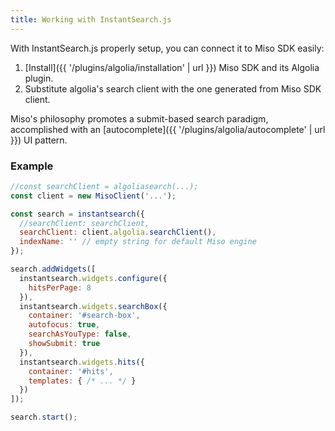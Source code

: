 ```yaml
---
title: Working with InstantSearch.js
---
```


With InstantSearch.js properly setup, you can connect it to Miso SDK easily:

1. [Install]({{ '/plugins/algolia/installation' | url }}) Miso SDK and its Algolia plugin.
1. Substitute algolia's search client with the one generated from Miso SDK client.

Miso's philosophy promotes a submit-based search paradigm, accomplished with an [autocomplete]({{ '/plugins/algolia/autocomplete' | url }}) UI pattern.

### Example

```js
//const searchClient = algoliasearch(...);
const client = new MisoClient('...');

const search = instantsearch({
  //searchClient: searchClient,
  searchClient: client.algolia.searchClient(),
  indexName: '' // empty string for default Miso engine
});

search.addWidgets([
  instantsearch.widgets.configure({
    hitsPerPage: 8
  }),
  instantsearch.widgets.searchBox({
    container: '#search-box',
    autofocus: true,
    searchAsYouType: false,
    showSubmit: true
  }),
  instantsearch.widgets.hits({
    container: '#hits',
    templates: { /* ... */ }
  })
]);

search.start();
```
